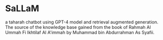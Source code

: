 # SaLLaM
a taharah chatbot using GPT-4 model and retrieval augmented generation.
The source of the knowledge base gained from the book of Rahmah Al Ummah Fi Ikhtilaf Al A'immah by Muhammad bin Abdurrahman As Syafii.
